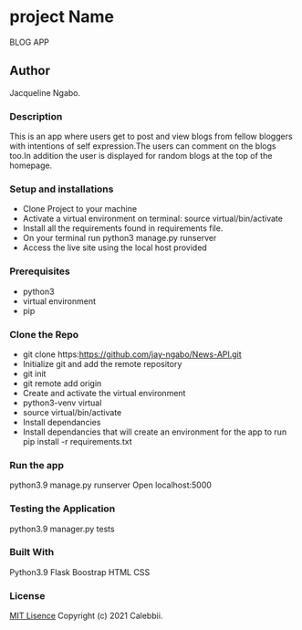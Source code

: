 # project Name
BLOG APP

## Author
Jacqueline Ngabo.
### Description
This is an app where users get to post and view blogs from fellow bloggers with intentions of self expression.The users can comment on the blogs too.In addition the user is displayed for random blogs at the top of the homepage.
### Setup and installations
* Clone Project to your machine
* Activate a virtual environment on terminal: source virtual/bin/activate
* Install all the requirements found in requirements file.
* On your terminal run python3 manage.py runserver
* Access the live site using the local host provided 
### Prerequisites
* python3
* virtual environment
* pip 
### Clone the Repo 
* git clone https:https://github.com/jay-ngabo/News-API.git
* Initialize git and add the remote repository
* git init
* git remote add origin <your-repository-url>
* Create and activate the virtual environment
* python3-venv virtual
* source virtual/bin/activate
* Install dependancies
* Install dependancies that will create an environment for the app to run pip install -r requirements.txt
 
### Run the app
python3.9 manage.py runserver 
Open localhost:5000

### Testing the Application
python3.9 manager.py tests

### Built With
Python3.9
Flask
Boostrap
HTML
CSS
### License
[MIT Lisence](https://github.com/jay-ngabo/Blog-App/blob/main/LICENSE) Copyright (c) 2021 Calebbii.
